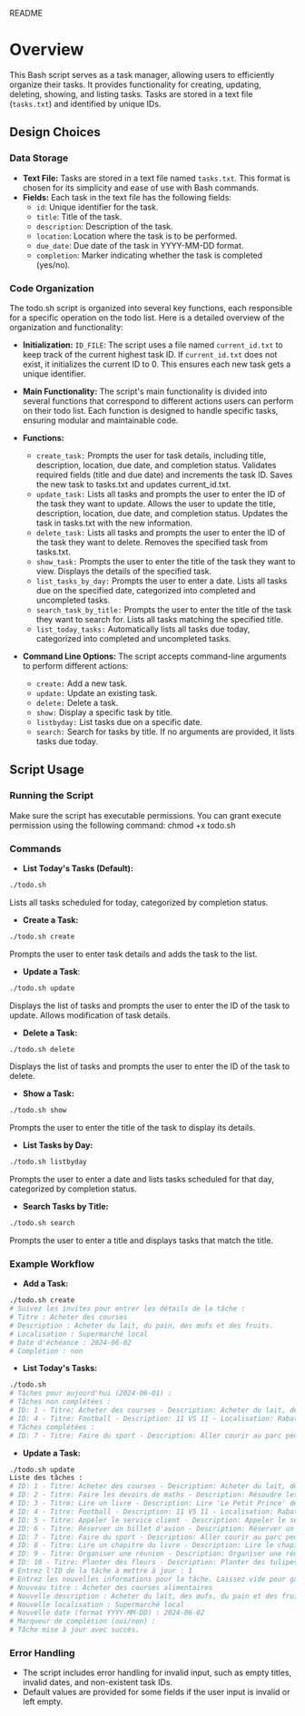 README

# Overview

This Bash script serves as a task manager, allowing users to efficiently organize their tasks. It provides functionality for creating, updating, deleting, showing, and listing tasks. Tasks are stored in a text file (`tasks.txt`) and identified by unique IDs.

## Design Choices
### Data Storage
- **Text File:** Tasks are stored in a text file named `tasks.txt`. This format is chosen for its simplicity and ease of use with Bash commands.
- **Fields:** Each task in the text file has the following fields:
    - `id`: Unique identifier for the task.
    - `title`: Title of the task.
    - `description`: Description of the task.
    - `location`: Location where the task is to be performed.
    - `due_date`: Due date of the task in YYYY-MM-DD format.
    - `completion`: Marker indicating whether the task is completed (yes/no).
### Code Organization
The todo.sh script is organized into several key functions, each responsible for a specific operation on the todo list. Here is a detailed overview of the organization and functionality:

- **Initialization:**
`ID_FILE`: The script uses a file named `current_id.txt` to keep track of the current highest task ID.
If `current_id.txt` does not exist, it initializes the current ID to 0. This ensures each new task gets a unique identifier.

- **Main Functionality:**
The script's main functionality is divided into several functions that correspond to different actions users can perform on their todo list. Each function is designed to handle specific tasks, ensuring modular and maintainable code.

- **Functions:**

    - `create_task:`
        Prompts the user for task details, including title, description, location, due date, and completion status.
        Validates required fields (title and due date) and increments the task ID.
        Saves the new task to tasks.txt and updates current_id.txt.
    - `update_task:`
        Lists all tasks and prompts the user to enter the ID of the task they want to update.
        Allows the user to update the title, description, location, due date, and completion status.
        Updates the task in tasks.txt with the new information.
    - `delete_task:`
        Lists all tasks and prompts the user to enter the ID of the task they want to delete.
        Removes the specified task from tasks.txt.
    - `show_task:`
        Prompts the user to enter the title of the task they want to view.
        Displays the details of the specified task.
    - `list_tasks_by_day:`
        Prompts the user to enter a date.
        Lists all tasks due on the specified date, categorized into completed and uncompleted tasks.
    - `search_task_by_title:`
        Prompts the user to enter the title of the task they want to search for.
        Lists all tasks matching the specified title.
    - `list_today_tasks:`
        Automatically lists all tasks due today, categorized into completed and uncompleted tasks.
- **Command Line Options:**
    The script accepts command-line arguments to perform different actions:
    - `create:` Add a new task.
    - `update:` Update an existing task.
    - `delete:` Delete a task.
    - `show:` Display a specific task by title.
    - `listbyday:` List tasks due on a specific date.
    - `search:` Search for tasks by title.
    If no arguments are provided, it lists tasks due today.

## Script Usage

### Running the Script
Make sure the script has executable permissions. You can grant execute permission using the following command: chmod +x todo.sh

### Commands
- **List Today's Tasks (Default):**

```bash
./todo.sh
```
Lists all tasks scheduled for today, categorized by completion status.

- **Create a Task:**
```bash
./todo.sh create
```
Prompts the user to enter task details and adds the task to the list.

- **Update a Task**:
```bash
./todo.sh update
```
Displays the list of tasks and prompts the user to enter the ID of the task to update. Allows modification of task details.

- **Delete a Task:**
```bash
./todo.sh delete
```
Displays the list of tasks and prompts the user to enter the ID of the task to delete.

- **Show a Task:**
```bash
./todo.sh show
```
Prompts the user to enter the title of the task to display its details.

- **List Tasks by Day:**
```bash
./todo.sh listbyday
```
Prompts the user to enter a date and lists tasks scheduled for that day, categorized by completion status.

- **Search Tasks by Title:**
```bash
./todo.sh search
```
Prompts the user to enter a title and displays tasks that match the title.
### Example Workflow
- **Add a Task:**
```bash
./todo.sh create
# Suivez les invites pour entrer les détails de la tâche :
# Titre : Acheter des courses
# Description : Acheter du lait, du pain, des œufs et des fruits.
# Localisation : Supermarché local
# Date d'échéance : 2024-06-02
# Complétion : non
```
- **List Today's Tasks:**
```bash
./todo.sh
# Tâches pour aujourd'hui (2024-06-01) :
# Tâches non complétées :
# ID: 1 - Titre: Acheter des courses - Description: Acheter du lait, des œufs, et du pain - Localisation: Supermarché - Date: 2024-06-01 - Complétée: non
# ID: 4 - Titre: Football - Description: 11 VS 11 - Localisation: Rabat - Date: 2024-06-01 - Complétée: non
# Tâches complétées :
# ID: 7 - Titre: Faire du sport - Description: Aller courir au parc pendant 30 minutes. - Localisation: Parc - Date: 2024-06-01 - Complétée: oui
```
- **Update a Task:**
```bash
./todo.sh update
Liste des tâches :
# ID: 1 - Titre: Acheter des courses - Description: Acheter du lait, des œufs, et du pain - Localisation: Supermarché - Date: 2024-06-01 - Complétée: non
# ID: 2 - Titre: Faire les devoirs de maths - Description: Résoudre les exercices du chapitre 3 - Localisation: Maison - Date: 2024-06-02 - Complétée: non
# ID: 3 - Titre: Lire un livre - Description: Lire 'Le Petit Prince' de Saint-Exupéry - Localisation: Maison - Date: 2024-06-04 - Complétée: non
# ID: 4 - Titre: Football - Description: 11 VS 11 - Localisation: Rabat - Date: 2024-06-01 - Complétée: non
# ID: 5 - Titre: Appeler le service client - Description: Appeler le service client pour résoudre un problème de facturation. - Localisation: Maison - Date: 2024-06-04 - Complétée: non
# ID: 6 - Titre: Réserver un billet d'avion - Description: Réserver un billet pour le voyage d'affaires à Paris. - Localisation: Internet - Date: 2024-06-06 - Complétée: non
# ID: 7 - Titre: Faire du sport - Description: Aller courir au parc pendant 30 minutes. - Localisation: Parc - Date: 2024-06-01 - Complétée: oui
# ID: 8 - Titre: Lire un chapitre du livre - Description: Lire le chapitre 5 du livre "L'art de la simplicité". - Localisation: Maison - Date: 2024-06-02 - Complétée: non
# ID: 9 - Titre: Organiser une réunion - Description: Organiser une réunion avec l'équipe de marketing pour discuter de la nouvelle campagne. - Localisation: Salle de conférence 2 - Date: 2024-06-03 - Complétée: non
# ID: 10 - Titre: Planter des fleurs - Description: Planter des tulipes dans le jardin. - Localisation: Jardin - Date: 2024-06-04 - Complétée: non
# Entrez l'ID de la tâche à mettre à jour : 1
# Entrez les nouvelles informations pour la tâche. Laissez vide pour garder les valeurs actuelles.
# Nouveau titre : Acheter des courses alimentaires
# Nouvelle description : Acheter du lait, des œufs, du pain et des fruits.
# Nouvelle localisation : Supermarché local
# Nouvelle date (format YYYY-MM-DD) : 2024-06-02
# Marqueur de complétion (oui/non) :
# Tâche mise à jour avec succès.
```
### Error Handling
- The script includes error handling for invalid input, such as empty titles, invalid dates, and non-existent task IDs.
- Default values are provided for some fields if the user input is invalid or left empty.


